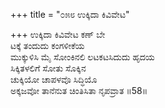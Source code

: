 +++
title = "೦೫೮ ಉಕ್ಕಿದಾ ಕಿವಿವೇಟ"

+++
ಉಕ್ಕಿದಾ ಕಿವಿವೇಟ ಕಣ್ ಬೇ  
ಟಕ್ಕೆ ತಂದುದು ಕಂಗಳೀಕೆಯ  
ಮುಕ್ಕುಳಿಸಿ ಮೈ ಸೋಂಕಿನಲಿ ಲಟಕಟಸಿದುದು ಹೃದಯ   
ಸಿಕ್ಕಿತಳಲಿಗೆ ಸೋತು ಸೊಕ್ಕಿನ  
ಚುಕ್ಕಿಯೋ ಚಾಪಳವೊ ಸಿದ್ಧಿಯೊ  
ಅಕ್ಕಜವೋ ತಾನೆನುತ ಚಿಂತಿಸಿತಾ ನೃಪವ್ರಾತ    ॥58॥